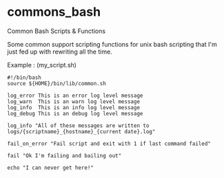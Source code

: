 # commons_bash
Common Bash Scripts &amp; Functions

Some common support scripting functions for unix bash scripting that I'm just fed up with rewriting all the time.

Example : (my_script.sh) 

```
#!/bin/bash
source ${HOME}/bin/lib/common.sh

log_error This is an error log level message
log_warn  This is an warn log level message
log_info  This is an info log level message
log_debug This is an debug log level message

log_info "All of these messages are written to logs/{scriptname}_{hostname}_{current date}.log"

fail_on_error "Fail script and exit with 1 if last command failed"

fail "Ok I'm failing and bailing out"

echo "I can never get here!"
```
